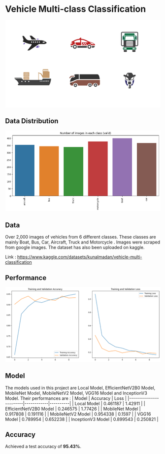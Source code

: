# Vehicle Multi-class Classification
![Alt Text](./gif_file.gif)

## Data Distribution
![Alt Text](./images/data.png)

## Data
Over 2,000 images of vehicles from 6 different classes. These classes are mainly Boat, Bus, Car, Aircraft, Truck and Motorcycle . Images were scraped from google images.
The dataset has also been uploaded on kaggle.

Link : https://www.kaggle.com/datasets/kunalmadan/vehicle-multi-classification


## Performance
![Alt Text](./images/graphone.png)

## Model
The models used in this project are Local Model, EfficientNetV2B0 Model, MobileNet Model, MobileNetV2 Model, VGG16 Model and InceptionV3 Model.
Their performances are : 
| Model                  | Accuracy   | Loss     |
|------------------------|------------|----------|
| Local Model            | 0.461187   | 1.42911  |
| EfficientNetV2B0 Model | 0.246575   | 1.77426  |
| MobileNet Model        | 0.917808   | 0.191116 |
| MobileNetV2 Model      | 0.954338   | 0.1597   |
| VGG16 Model            | 0.789954   | 0.652238 |
| InceptionV3 Model      | 0.899543   | 0.250821 |

## Accuracy
Achieved a test accuracy of **95.43%**.

